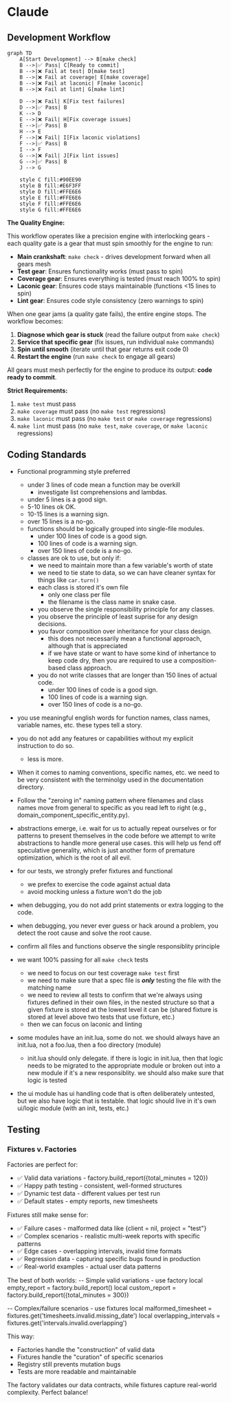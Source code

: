 # Claude

## Development Workflow

```mermaid
graph TD
    A[Start Development] --> B[make check]
    B -->|✅ Pass| C[Ready to commit]
    B -->|❌ Fail at test| D[make test]
    B -->|❌ Fail at coverage| E[make coverage]
    B -->|❌ Fail at laconic| F[make laconic]
    B -->|❌ Fail at lint| G[make lint]
    
    D -->|❌ Fail| K[Fix test failures]
    D -->|✅ Pass| B
    K --> D
    E -->|❌ Fail| H[Fix coverage issues]
    E -->|✅ Pass| B
    H --> E
    F -->|❌ Fail| I[Fix laconic violations]
    F -->|✅ Pass| B
    I --> F
    G -->|❌ Fail| J[Fix lint issues]
    G -->|✅ Pass| B
    J --> G
    
    style C fill:#90EE90
    style B fill:#E6F3FF
    style D fill:#FFE6E6
    style E fill:#FFE6E6
    style F fill:#FFE6E6
    style G fill:#FFE6E6
```

**The Quality Engine:**

This workflow operates like a precision engine with interlocking gears - each quality gate is a gear that must spin smoothly for the engine to run:

- **Main crankshaft**: `make check` - drives development forward when all gears mesh
- **Test gear**: Ensures functionality works (must pass to spin)
- **Coverage gear**: Ensures everything is tested (must reach 100% to spin)  
- **Laconic gear**: Ensures code stays maintainable (functions <15 lines to spin)
- **Lint gear**: Ensures code style consistency (zero warnings to spin)

When one gear jams (a quality gate fails), the entire engine stops. The workflow becomes:

1. **Diagnose which gear is stuck** (read the failure output from `make check`)
2. **Service that specific gear** (fix issues, run individual `make` commands)
3. **Spin until smooth** (iterate until that gear returns exit code 0)
4. **Restart the engine** (run `make check` to engage all gears)

All gears must mesh perfectly for the engine to produce its output: **code ready to commit**.

**Strict Requirements:**
1. `make test` must pass
2. `make coverage` must pass (no `make test` regressions)
3. `make laconic` must pass (no `make test` or `make coverage` regressions)  
4. `make lint` must pass (no `make test`, `make coverage`, or `make laconic` regressions)

## Coding Standards

- Functional programming style preferred
    - under 3 lines of code mean a function may be overkill
        - investigate list comprehensions and lambdas.
    - under 5 lines is a good sign.
    - 5-10 lines ok OK.
    - 10-15 lines is a warning sign.
    - over 15 lines is a no-go.
    - functions should be logically grouped into single-file modules.
        - under 100 lines of code is a good sign.
        - 100 lines of code is a warning sign.
        - over 150 lines of code is a no-go.
    - classes are ok to use, but only if:
        - we need to maintain more than a few variable's worth of state
        - we need to tie state to data, so we can have cleaner syntax for things like `car.turn()`
        - each class is stored it's own file
            - only one class per file
            - the filename is the class name in snake case.
        - you observe the single responsibility principle for any classes.
        - you observe the principle of least suprise for any design decisions.
        - you favor composition over inheritance for your class design.
            - this does not necessarily mean a functional approach, although that is appreciated
            - if we have state or want to have some kind of inhertance to keep code dry, then
              you are required to use a composition-based class approach.
        - you do not write classes that are longer than 150 lines of actual code.
            - under 100 lines of code is a good sign.
            - 100 lines of code is a warning sign.
            - over 150 lines of code is a no-go.
- you use meaningful english words for function names, class names, variable names, etc. these types tell a story.
- you do not add any features or capabilities without my explicit instruction to do so.
    - less is more.
- When it comes to naming conventions, specific names, etc. we need to be very consistent with the terminolgy used in the documentation directory.
- Follow the "zeroing in" naming pattern where filenames and class names move from general to specific as you read left to right (e.g., domain_component_specific_entity.py).
- abstractions emerge, i.e. wait for us to actually repeat ourselves or for patterns to present themselves in the code before we attempt to write abstractions to handle more general use cases. this will help us fend off speculative generality, which is just another form of premature optimization, which is the root of all evil.
- for our tests, we strongly prefer fixtures and functional
    - we prefex to exercise the code against actual data
    - avoid mocking unless a fixture won't do the job
- when debugging, you do not add print statements or extra logging to the code.
- when debugging, you never ever guess or hack around a problem, you detect the root cause and solve the root cause.

- confirm all files and functions observe the single responsiblity principle
- we want 100% passing for all `make check` tests
    - we need to focus on our test coverage `make test` first
    - we need to make sure that a spec file is ***only*** testing the file with the matching name
    - we need to review all tests to confirm that we're always using fixtures defined in their own files, in the nested structure so that a given fixture is stored at the lowest level it can be (shared fixture is stored at level above two tests that use fixture, etc.)
    - then we can focus on laconic and linting
- some modules have an init.lua, some do not. we should always have an init.lua, not a foo.lua, then a foo directory (module)
    - init.lua should only delegate. if there is logic in init.lua, then that logic needs to be migrated to the appropriate module or broken out into a new module if it's a new responsiblity. we should also make sure that logic is tested
- the ui module has ui handling code that is often deliberately untested, but we also have logic that is testable. that logic should live in it's own ui/logic module (with an init, tests, etc.)

## Testing

### Fixtures v. Factories

Factories are perfect for:
- ✅ Valid data variations -
factory.build_report({total_minutes = 120})
- ✅ Happy path testing - consistent, well-formed structures
- ✅ Dynamic test data - different values per test run
- ✅ Default states - empty reports, new timesheets

Fixtures still make sense for:
- ✅ Failure cases - malformed data like {client = nil,
project = "test"}
- ✅ Complex scenarios - realistic multi-week reports with
specific patterns
- ✅ Edge cases - overlapping intervals, invalid time formats
- ✅ Regression data - capturing specific bugs found in
production
- ✅ Real-world examples - actual user data patterns

The best of both worlds:
-- Simple valid variations - use factory
local empty_report = factory.build_report()
local custom_report = factory.build_report({total_minutes = 300})

-- Complex/failure scenarios - use fixtures
local malformed_timesheet =
fixtures.get('timesheets.invalid.missing_date')
local overlapping_intervals =
fixtures.get('intervals.invalid.overlapping')

This way:
- Factories handle the "construction" of valid data
- Fixtures handle the "curation" of specific scenarios
- Registry still prevents mutation bugs
- Tests are more readable and maintainable

The factory validates our data contracts, while fixtures
capture real-world complexity. Perfect balance!

